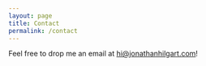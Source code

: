```yaml
---
layout: page
title: Contact
permalink: /contact
---
```


Feel free to drop me an email at hi@jonathanhilgart.com!
